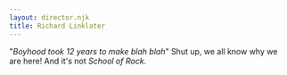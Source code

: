 ```yaml
---
layout: director.njk
title: Richard Linklater
---
```


"_Boyhood took 12 years to make blah blah_" Shut up, we all know why we are here! And it's not _School of Rock_.
